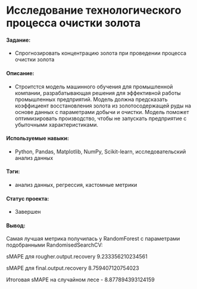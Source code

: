 # Исследование технологического процесса очистки золота

#### Задание: 
- Спрогнозировать концентрацию золота при проведении процесса очистки золота

#### Описание:
- Строитстся модель машинного обучения для промышленной компании, разрабатывающая решения для эффективной работы промышленных предприятий. Модель должна предсказать коэффициент восстановления золота из золотосодержащей руды на основе данных с параметрами добычи и очистки. Модель поможет оптимизировать производство, чтобы не запускать предприятие с убыточными характеристиками.

#### Используемые навыки:
- Python, Pandas, Matplotlib, NumPy, Scikit-learn, исследовательский анализ данных

#### Тэги:
- анализ данных, регрессия, кастомные метрики

#### Статус проекта: 
- Завершен 

#### Вывод: 
Самая лучшая метрика получилась у RandomForest с параметрами подобранными RandomisedSearchCV: 

sMAPE для rougher.output.recovery 9.233356210234561

sMAPE для final.output.recovery 8.759407120754023

Итоговая sMAPE на случайном лесе - 8.877894393124159
